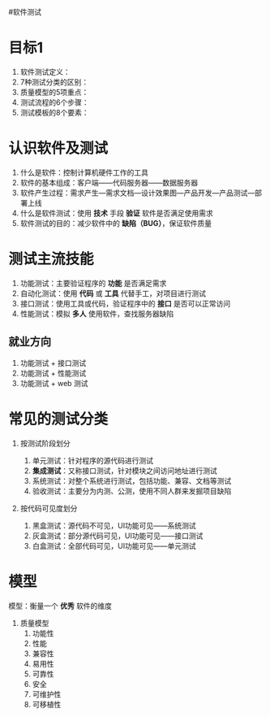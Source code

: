 #软件测试

# 目标1

1. 软件测试定义：
2. 7种测试分类的区别：
3. 质量模型的5项重点：
4. 测试流程的6个步骤：
5. 测试模板的8个要素：

# 认识软件及测试

1. 什么是软件：控制计算机硬件工作的工具
2. 软件的基本组成：客户端——代码服务器——数据服务器
3. 软件产生过程：需求产生—需求文档—设计效果图—产品开发—产品测试—部署上线
4. 什么是软件测试：使用 **技术** 手段 **验证** 软件是否满足使用需求
5. 软件测试的目的：减少软件中的 **缺陷（BUG）**，保证软件质量

# 测试主流技能

1. 功能测试：主要验证程序的 **功能** 是否满足需求
2. 自动化测试：使用 **代码** 或 **工具** 代替手工，对项目进行测试
3. 接口测试：使用工具或代码，验证程序中的 **接口** 是否可以正常访问
4. 性能测试：模拟 **多人** 使用软件，查找服务器缺陷

## 就业方向

1. 功能测试 + 接口测试
2. 功能测试 + 性能测试
3. 功能测试 + web 测试

# 常见的测试分类

1. 按测试阶段划分
	1. 单元测试：针对程序的源代码进行测试
	2. **集成测试**：又称接口测试，针对模块之间访问地址进行测试
	3. 系统测试：对整个系统进行测试，包括功能、兼容、文档等测试
	4. 验收测试：主要分为内测、公测，使用不同人群来发掘项目缺陷

2. 按代码可见度划分
	1. 黑盒测试：源代码不可见，UI功能可见——系统测试
	2. 灰盒测试：部分源代码可见，UI功能可见——接口测试
	3. 白盒测试：全部代码可见，UI功能可见——单元测试

# 模型

模型：衡量一个 **优秀** 软件的维度

1. 质量模型
	1. 功能性
	2. 性能
	3. 兼容性
	4. 易用性
	5. 可靠性
	6. 安全
	7. 可维护性
	8. 可移植性



